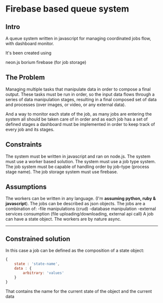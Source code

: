 # Firebase based queue system

## Intro
A queue system written in javascript for managing coordinated jobs flow, with
dashboard monitor.

It's been created using

neon.js
borium
firebase (for job storage)

## The Problem

Managing multiple tasks that manipulate data in order to compose a final output.
These tasks must be run in order, so the input data flows through a series of
data manipulation stages, resulting in a final composed set of data and
processes (over images, or video, or any external data).

And a way to monitor each state of the job, as many jobs are entering the system
all should be taken care of in order and as each job has a set of defined stages
a dashboard must be implemented in order to keep track of every job and its
stages.

## Constraints

The system must be written in javascript and ran on node.js.
The system must use a worker based solution.
The system must use a job type system.
The job system must be capable of handling order by job-type (process stage name).
The job storage system must use firebase.

## Assumptions

The workers can be written in any language. (I'm **assuming python, ruby & javascript**).
The jobs can be described as json objects.
The jobs are a combination of:
  -file manipulations (crud)
  -database manipulation
  -external services consumption (file uploading/downloading, external api call)
A job can have a state object.
The workers are by nature async.

---

## Constrained solution









In this case a job can be defined as the composition of a state object:

```javascript
{
    state : 'state-name',
    data : {
        arbitrary: 'values'
    }
}
```

That contains the name for the current state of the object and the current data